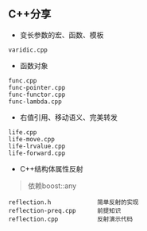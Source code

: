 
 C++分享
 -------

- 变长参数的宏、函数、模板

```
varidic.cpp
```

- 函数对象

```
func.cpp
func-pointer.cpp
func-functor.cpp
func-lambda.cpp
```

- 右值引用、移动语义、完美转发

```
life.cpp
life-move.cpp
life-lrvalue.cpp
life-forward.cpp
```

- C++结构体属性反射

>依赖boost::any

```
reflection.h             简单反射的实现
reflection-preq.cpp      前提知识
reflection.cpp           反射演示代码
```
